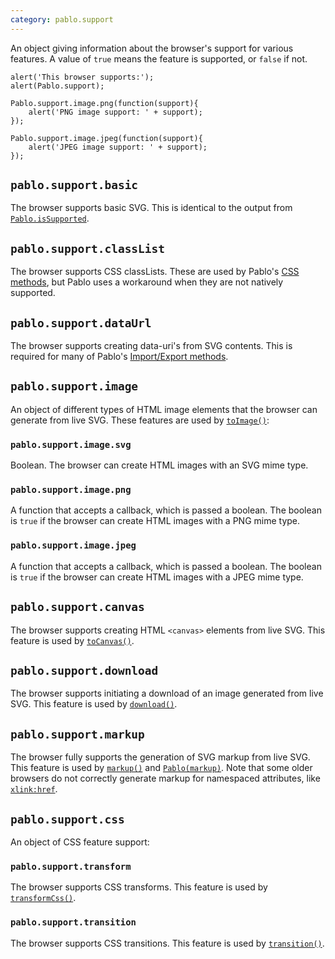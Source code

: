 ```yaml
---
category: pablo.support
---
```


An object giving information about the browser's support for various features. A value of `true` means the feature is supported, or `false` if not.

    alert('This browser supports:');
    alert(Pablo.support);

    Pablo.support.image.png(function(support){
        alert('PNG image support: ' + support);
    });

    Pablo.support.image.jpeg(function(support){
        alert('JPEG image support: ' + support);
    });


## `pablo.support.basic`

The browser supports basic SVG. This is identical to the output from [`Pablo.isSupported`](/api/Pablo.isSupported/).


## `pablo.support.classList`

The browser supports CSS classLists. These are used by Pablo's [CSS methods](/api/#CSS), but Pablo uses a workaround when they are not natively supported.


## `pablo.support.dataUrl`

The browser supports creating data-uri's from SVG contents. This is required for many of Pablo's [Import/Export methods](/api/#Import-Export).


## `pablo.support.image`

An object of different types of HTML image elements that the browser can generate from live SVG. These features are used by [`toImage()`](/api/toImage/):

### `pablo.support.image.svg`

Boolean. The browser can create HTML images with an SVG mime type.

### `pablo.support.image.png`

A function that accepts a callback, which is passed a boolean. The boolean is `true` if the browser can create HTML images with a PNG mime type.

### `pablo.support.image.jpeg`

A function that accepts a callback, which is passed a boolean. The boolean is `true` if the browser can create HTML images with a JPEG mime type.


## `pablo.support.canvas`

The browser supports creating HTML `<canvas>` elements from live SVG. This feature is used by [`toCanvas()`](/api/toCanvas/).


## `pablo.support.download`

The browser supports initiating a download of an image generated from live SVG. This feature is used by [`download()`](/api/download/).


## `pablo.support.markup`

The browser fully supports the generation of SVG markup from live SVG. This feature is used by [`markup()`](/api/markup/) and [`Pablo(markup)`](/api/Pablo/#Pablo-markup-attributes). Note that some older browsers do not correctly generate markup for namespaced attributes, like [`xlink:href`](https://developer.mozilla.org/docs/Web/SVG/Attribute/xlink:href).


## `pablo.support.css`

An object of CSS feature support:

### `pablo.support.transform`

The browser supports CSS transforms. This feature is used by [`transformCss()`](/api/transformCss).

### `pablo.support.transition`

The browser supports CSS transitions. This feature is used by [`transition()`](/api/transition).
